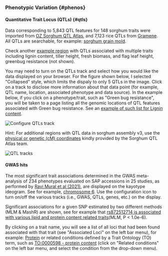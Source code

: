 ### Phenotypic Variation {#phenos}

#### Quantitative Trait Locus (QTLs) {#qtls}
 
Data corresponding to 5,843 QTL features for 148 sorghum traits were imported from [OZ Sorghum QTL Atlas](https://aussorgm.org.au/sorghum-qtl-atlas/), and 7,123 rice QTLs from [Gramene](https://www.gramene.org/). All QTLs are searchable, for example: [sorghum grain mold](https://sorghumbase.org/genes?filters=%7B%22status%22:%22init%22,%22operation%22:%22AND%22,%22negate%22:false,%22marked%22:false,%22leftIdx%22:0,%22rightIdx%22:3,%22children%22:%5B%7B%22fq_field%22:%22QTL_TO__ancestors%22,%22fq_value%22:%2220008%22,%22name%22:%22sorghum%20grain%20mold%22,%22category%22:%22QTLs%22,%22leftIdx%22:1,%22rightIdx%22:2,%22negate%22:false,%22showMenu%22:false,%22marked%22:true%7D%5D,%22showMarked%22:true,%22showMenu%22:false,%22moveCopyMode%22:%22%22,%22searchOffset%22:0,%22rows%22:20%7D&genomes=).

Check another [example region](https://ensembl.sorghumbase.org/Sorghum_bicolor/Location/View?db=core;g=SORBI_3006G095600;r=7:61190510-61277060;sv=nsv856002;svf=54084;t=OQU81659;vdb=variation) with QTLs associated with multiple traits including lignin content, tiller height, fresh biomass, and flag leaf height, greenbug resistance (not shown).

You may need to turn on the QTLs track and select how you would like the data displayed on your browser. For the figure shown below, I selected "Collapsed" style, which limits the dispaly to only 5 QTLs in the image. Click on a track to disclose more information about that data point (for example, QTL name, location, associated phenotype and data source). In the example below, if you click on a phenotype/trait, such as "Green bug resistance", you will be taken to a page listing all the genomic locations of QTL features associated with Green bug resistance. See an [example of such list for Lignin content](https://ensembl.sorghumbase.org/Sorghum_bicolor/Phenotype/Locations?ph=97).

![Configure QTLs track](qtls_configure.png)

Hint: For additional regions with QTL data in sorghum assembly v3, use the [physical or genetic (cM) coordinates](http://aussorgm.org.au/dev/wp-content/uploads/2018/08/Consensus-Map_cM-and-bp-coordinates.xlsx) kindly provided by the Sorghum QTL Atlas team.

![QTL tracks](images/qtl_tracks.png)

#### GWAS hits

The most significant trait associations determined in the GWAS meta-analysis of 234 phenotypes evaluated on SAP accessions in 25 studies, as performed by [Ravi Mural et al (2021)](https://www.sorghumbase.org/post/inadvertent-introgression-pleiotropy-and-the-sorghum-genome), are displayed on the kayotype ideogram. See for example, [chromosome 6](https://ensembl.sorghumbase.org/Sorghum_bicolor/Location/Chromosome?r=6:57678033-61277060). Use the configuration icon to turn on/off the various tracks (i.e., GWAS, QTLs, genes, etc.) on the display. 

Significant associations for a given SNP estimated by two different methods (MLM & MashR) are shown, see for example that [rs872512714 is associated with various lipid and protein content related traits](https://ensembl.sorghumbase.org/Sorghum_bicolor/Variation/Phenotype?db=core;r=2:57664706-57664706;source=EVA;v=rs872512714;vdb=variation;vf=32471764)(MLM, P < 1.0e-6).

By clicking on a trait name, you will see a list of all loci that had been found associated with that trait (see "Associated Loci" on the left bar menu), for example: [Protein](https://ensembl.sorghumbase.org/Sorghum_bicolor/Phenotype/Locations?db=core;name=Protein;ph=319;r=2:57664706-57664706;v=rs872512714;vdb=variation;vf=32471764) or related conditions defined by a Trait Ontology (TO) term, such as [TO:0000598 - protein content](https://ensembl.sorghumbase.org/Sorghum_bicolor/Phenotype/RelatedConditions?r=2%3A57664706-57664706&db=core&vf=32471764&ph=319&vdb=variation&v=rs872512714&oa=TO%3A0000598) (click on "Related conditions" on the left bar menu, and select the condition from the drop-down menu).





